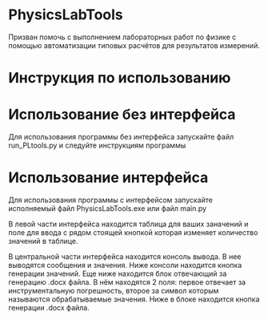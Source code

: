 # PhysicsLabTools
Призван помочь с выполнением лабораторных работ по физике с помощью автоматизации типовых расчётов для результатов измерений.

# Инструкция по использованию
# Использование без интерфейса
Для использования программы без интерфейса запускайте файл run_PLtools.py и следуйте инструкциям программы

# Использование интерфейса
Для использования программы с интерфейсом запускайте исполняемый файл PhysicsLabTools.exe или файл main.py

В левой части интерфейса находится таблица для ваших заначений и поле для ввода с рядом стоящей кнопкой которая изменяет количество значений в таблице.

В центральной части интерфейса находится консоль вывода. В нее выводятся сообщения и значения. Ниже консоли находится кнопка генерации значений. Еще ниже находится блок отвечающий за генерацию .docx файла. В нём находятся 2 поля: первое отвечает за инструментальную погрешность, второе за символ которым называются обрабатываемые значения. Ниже в блоке находится кнопка генерации .docx файла.
